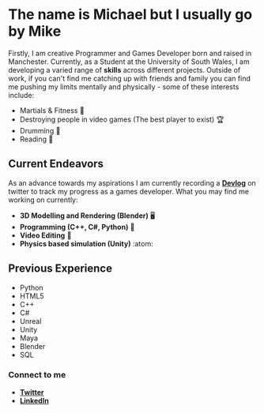 # The name is Michael but I usually go by Mike

Firstly, I am creative Programmer and Games Developer born and raised in Manchester. Currently, as a Student at the University of South Wales, I am developing a varied range of **skills** across different projects. Outside of work, if you can't find me catching up with friends and family you can find me pushing my limits mentally and physically - some of these interests include:

- Martials & Fitness 🥋
- Destroying people in video games (The best player to exist) 🏆
- Drumming 🥁
- Reading 📖

## Current Endeavors

As an advance towards my aspirations I am currently recording a [**Devlog**](https://twitter.com/BlupandaDevs) on twitter to track my progress as a games developer. What you may find me working on currently:

- **3D Modelling and Rendering (Blender)** 🖥️
- **Programming (C++, C#, Python)** 👾
- **Video Editing** 🎥
- **Physics based simulation (Unity)** :atom:

## Previous Experience

- Python
- HTML5
- C++
- C#
- Unreal
- Unity
- Maya
- Blender
- SQL

### Connect to me

- [**Twitter**](https://twitter.com/BlupandaDevs)
- [**LinkedIn**](https://www.linkedin.com/in/michael-derbyshire-647545255/)
